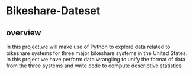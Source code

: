 # Bikeshare-Dateset

## overview
In this project,we will make use of Python to explore data related to bikeshare systems for three major bikeshare systems in the
United States. In this project we have perform data wrangling to unify the format of data from the three systems and write code to compute 
descriptive statistics
